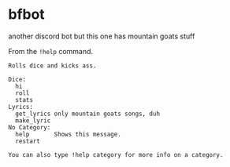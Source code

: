 # bfbot
another discord bot but this one has mountain goats stuff

From the `!help` command.
```
Rolls dice and kicks ass.

Dice:
  hi         
  roll       
  stats      
Lyrics:
  get_lyrics only mountain goats songs, duh
  make_lyric
​No Category:
  help       Shows this message.
  restart    

You can also type !help category for more info on a category.
```
